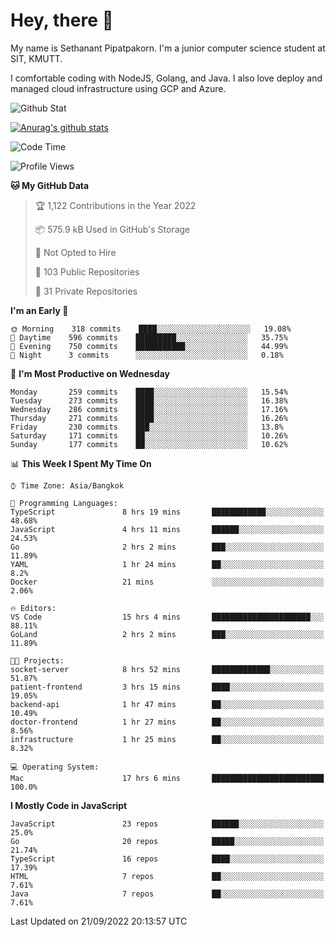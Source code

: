 # Hey, there 🙌
My name is Sethanant Pipatpakorn. I'm a junior computer science student at SIT, KMUTT.

I comfortable coding with NodeJS, Golang, and Java. I also love deploy and managed cloud infrastructure using GCP and Azure.

![Github Stat](https://github-profile-summary-cards.vercel.app/api/cards/profile-details?username=thetkpark&theme=dracula)

[![Anurag's github stats](https://github-readme-stats.vercel.app/api?username=thetkpark&count_private=true&show_icons=true&theme=tokyonight)](https://github.com/anuraghazra/github-readme-stats)

<!--START_SECTION:waka-->
![Code Time](http://img.shields.io/badge/Code%20Time-796%20hrs%2050%20mins-blue)

![Profile Views](http://img.shields.io/badge/Profile%20Views-0-blue)

**🐱 My GitHub Data** 

> 🏆 1,122 Contributions in the Year 2022
 > 
> 📦 575.9 kB Used in GitHub's Storage 
 > 
> 🚫 Not Opted to Hire
 > 
> 📜 103 Public Repositories 
 > 
> 🔑 31 Private Repositories  
 > 
**I'm an Early 🐤** 

```text
🌞 Morning    318 commits    ████░░░░░░░░░░░░░░░░░░░░░   19.08% 
🌆 Daytime    596 commits    █████████░░░░░░░░░░░░░░░░   35.75% 
🌃 Evening    750 commits    ███████████░░░░░░░░░░░░░░   44.99% 
🌙 Night      3 commits      ░░░░░░░░░░░░░░░░░░░░░░░░░   0.18%

```
📅 **I'm Most Productive on Wednesday** 

```text
Monday       259 commits    ████░░░░░░░░░░░░░░░░░░░░░   15.54% 
Tuesday      273 commits    ████░░░░░░░░░░░░░░░░░░░░░   16.38% 
Wednesday    286 commits    ████░░░░░░░░░░░░░░░░░░░░░   17.16% 
Thursday     271 commits    ████░░░░░░░░░░░░░░░░░░░░░   16.26% 
Friday       230 commits    ███░░░░░░░░░░░░░░░░░░░░░░   13.8% 
Saturday     171 commits    ██░░░░░░░░░░░░░░░░░░░░░░░   10.26% 
Sunday       177 commits    ██░░░░░░░░░░░░░░░░░░░░░░░   10.62%

```


📊 **This Week I Spent My Time On** 

```text
⌚︎ Time Zone: Asia/Bangkok

💬 Programming Languages: 
TypeScript               8 hrs 19 mins       ████████████░░░░░░░░░░░░░   48.68% 
JavaScript               4 hrs 11 mins       ██████░░░░░░░░░░░░░░░░░░░   24.53% 
Go                       2 hrs 2 mins        ███░░░░░░░░░░░░░░░░░░░░░░   11.89% 
YAML                     1 hr 24 mins        ██░░░░░░░░░░░░░░░░░░░░░░░   8.2% 
Docker                   21 mins             ░░░░░░░░░░░░░░░░░░░░░░░░░   2.06%

🔥 Editors: 
VS Code                  15 hrs 4 mins       ██████████████████████░░░   88.11% 
GoLand                   2 hrs 2 mins        ███░░░░░░░░░░░░░░░░░░░░░░   11.89%

🐱‍💻 Projects: 
socket-server            8 hrs 52 mins       █████████████░░░░░░░░░░░░   51.87% 
patient-frontend         3 hrs 15 mins       ████░░░░░░░░░░░░░░░░░░░░░   19.05% 
backend-api              1 hr 47 mins        ██░░░░░░░░░░░░░░░░░░░░░░░   10.49% 
doctor-frontend          1 hr 27 mins        ██░░░░░░░░░░░░░░░░░░░░░░░   8.56% 
infrastructure           1 hr 25 mins        ██░░░░░░░░░░░░░░░░░░░░░░░   8.32%

💻 Operating System: 
Mac                      17 hrs 6 mins       █████████████████████████   100.0%

```

**I Mostly Code in JavaScript** 

```text
JavaScript               23 repos            ██████░░░░░░░░░░░░░░░░░░░   25.0% 
Go                       20 repos            █████░░░░░░░░░░░░░░░░░░░░   21.74% 
TypeScript               16 repos            ████░░░░░░░░░░░░░░░░░░░░░   17.39% 
HTML                     7 repos             ██░░░░░░░░░░░░░░░░░░░░░░░   7.61% 
Java                     7 repos             ██░░░░░░░░░░░░░░░░░░░░░░░   7.61%

```



 Last Updated on 21/09/2022 20:13:57 UTC
<!--END_SECTION:waka-->
